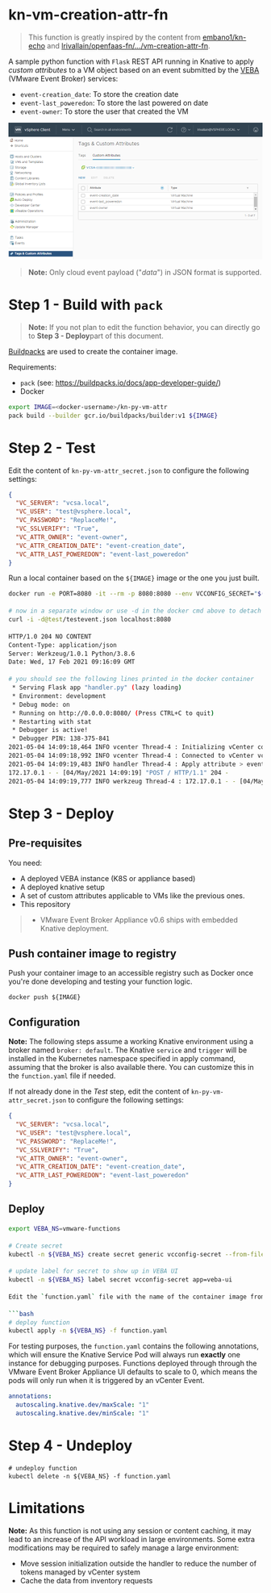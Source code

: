 # kn-vm-creation-attr-fn

> This function is greatly inspired by the content from [embano1/kn-echo](https://github.com/embano1/kn-echo) and
> [lrivallain/openfaas-fn/.../vm-creation-attr-fn](https://github.com/lrivallain/openfaas-fn/tree/master/vm-creation-attr-fn).

A sample python function with `Flask` REST API running in Knative to apply _custom attributes_
 to a VM object based on an event submitted by the [VEBA](https://vmweventbroker.io/) 
 (VMware Event Broker) services:

* `event-creation_date`: To store the creation date
* `event-last_poweredon`: To store the last powered on date
* `event-owner`: To store the user that created the VM

![Custom attributes](./screenshots/custom_attributes.png)

> **Note:** Only cloud event payload ("*data*") in JSON format is supported.


# Step 1 - Build with `pack`

> **Note:** If you not plan to edit the function behavior, you can directly go to **Step 3 - Deploy**part of this 
> document.

[Buildpacks](https://buildpacks.io) are used to create the container image.

Requirements:

- `pack` (see: https://buildpacks.io/docs/app-developer-guide/)
- Docker

```bash
export IMAGE=<docker-username>/kn-py-vm-attr
pack build --builder gcr.io/buildpacks/builder:v1 ${IMAGE}
```


# Step 2 - Test

Edit the content of `kn-py-vm-attr_secret.json` to configure the following settings:

```json
{
  "VC_SERVER": "vcsa.local",
  "VC_USER": "test@vsphere.local",
  "VC_PASSWORD": "ReplaceMe!",
  "VC_SSLVERIFY": "True",
  "VC_ATTR_OWNER": "event-owner",
  "VC_ATTR_CREATION_DATE": "event-creation_date",
  "VC_ATTR_LAST_POWEREDON": "event-last_poweredon"
}
```

Run a local container based on the `${IMAGE}` image or the one you just built.

```bash
docker run -e PORT=8080 -it --rm -p 8080:8080 --env VCCONFIG_SECRET="$(cat kn-py-vm-attr_secret.json)" ${IMAGE}

# now in a separate window or use -d in the docker cmd above to detach
curl -i -d@test/testevent.json localhost:8080

HTTP/1.0 204 NO CONTENT
Content-Type: application/json
Server: Werkzeug/1.0.1 Python/3.8.6
Date: Wed, 17 Feb 2021 09:16:09 GMT

# you should see the following lines printed in the docker container
 * Serving Flask app "handler.py" (lazy loading)
 * Environment: development
 * Debug mode: on
 * Running on http://0.0.0.0:8080/ (Press CTRL+C to quit)
 * Restarting with stat
 * Debugger is active!
 * Debugger PIN: 138-375-841
2021-05-04 14:09:18,464 INFO vcenter Thread-4 : Initializing vCenter connection...
2021-05-04 14:09:18,992 INFO vcenter Thread-4 : Connected to vCenter vcsa.local
2021-05-04 14:09:19,483 INFO handler Thread-4 : Apply attribute > event-last_poweredon
172.17.0.1 - - [04/May/2021 14:09:19] "POST / HTTP/1.1" 204 -
2021-05-04 14:09:19,777 INFO werkzeug Thread-4 : 172.17.0.1 - - [04/May/2021 14:09:19] "POST / HTTP/1.1" 204 -
```


# Step 3 - Deploy

## Pre-requisites

You need:

* A deployed VEBA instance (K8S or appliance based)
* A deployed knative setup
* A set of custom attributes applicable to VMs like the previous ones.
* This repository

> * VMware Event Broker Appliance v0.6 ships with embedded Knative deployment.

## Push container image to registry

Push your container image to an accessible registry such as Docker once you're done developing and testing your 
function logic.

```console
docker push ${IMAGE}
```

## Configuration

**Note:** The following steps assume a working Knative environment using a broker named
`broker: default`. The Knative `service` and `trigger` will be installed in the
Kubernetes namespace specified in apply command, assuming that the broker is also available
there. You can customize this in the `function.yaml` file if needed.

If not already done in the *Test* step, edit the content of `kn-py-vm-attr_secret.json` to configure the following 
settings:

```json
{
  "VC_SERVER": "vcsa.local",
  "VC_USER": "test@vsphere.local",
  "VC_PASSWORD": "ReplaceMe!",
  "VC_SSLVERIFY": "True",
  "VC_ATTR_OWNER": "event-owner",
  "VC_ATTR_CREATION_DATE": "event-creation_date",
  "VC_ATTR_LAST_POWEREDON": "event-last_poweredon"
}
```

## Deploy

```bash
export VEBA_NS=vmware-functions

# Create secret
kubectl -n ${VEBA_NS} create secret generic vcconfig-secret --from-file=VCCONFIG_SECRET=kn-py-vm-attr_secret.json

# update label for secret to show up in VEBA UI
kubectl -n ${VEBA_NS} label secret vcconfig-secret app=veba-ui

Edit the `function.yaml` file with the name of the container image from *Step 1* if you made any changes.

```bash
# deploy function
kubectl apply -n ${VEBA_NS} -f function.yaml
```

For testing purposes, the `function.yaml` contains the following annotations, which will ensure the Knative Service
Pod will always run **exactly** one instance for debugging purposes. Functions deployed through through the
VMware Event Broker Appliance UI defaults to scale to 0, which means the pods will only run when it is triggered by
an vCenter Event.

```yaml
annotations:
  autoscaling.knative.dev/maxScale: "1"
  autoscaling.knative.dev/minScale: "1"
```

# Step 4 - Undeploy

```console
# undeploy function
kubectl delete -n ${VEBA_NS} -f function.yaml
```

# Limitations

**Note:** As this function is not using any session or content caching, it may lead to an increase of the API workload in large
environments. Some extra modifications may be required to safely manage a large environment:

* Move session initialization outside the handler to reduce the number of tokens managed by vCenter system
* Cache the data from inventory requests